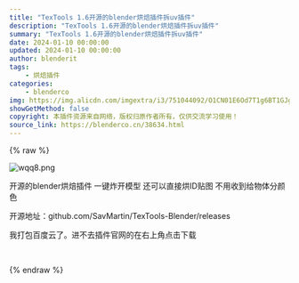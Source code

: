 ```yaml
---
title: "TexTools 1.6开源的blender烘焙插件拆uv插件"
description: "TexTools 1.6开源的blender烘焙插件拆uv插件"
summary: "TexTools 1.6开源的blender烘焙插件拆uv插件"
date: 2024-01-10 00:00:00
updated: 2024-01-10 00:00:00
author: blenderit
tags: 
    - 烘焙插件
categories:
    - blenderco
img: https://img.alicdn.com/imgextra/i3/751044092/O1CN01E6Od7T1g6BT1GJgPB_!!751044092.png
showGetMethod: false
copyright: 本插件资源来自网络，版权归原作者所有，仅供交流学习使用！
source_link: https://blenderco.cn/38634.html
---
```


{% raw %}
<p><img class="aligncenter" src="https://img.alicdn.com/imgextra/i3/751044092/O1CN01E6Od7T1g6BT1GJgPB_!!751044092.png" alt="wqq8.png"></p><p>开源的blender烘焙插件 一键炸开模型 还可以直接烘ID贴图 不用收到给物体分颜色</p><p>开源地址：github.com/SavMartin/TexTools-Blender/releases</p><p>我打包百度云了。进不去插件官网的在右上角点击下载</p><p> </p>
<div style="display: none">blenderco</div>
{% endraw %}